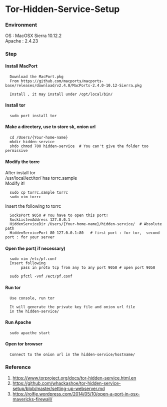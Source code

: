 # Tor-Hidden-Service-Setup

### Environment
OS : MacOSX Sierra 10.12.2 <br>
Apache : 2.4.23

### Step
#### Install MacPort
```
  Download the MacPort.pkg
  From https://github.com/macports/macports-base/releases/download/v2.4.0/MacPorts-2.4.0-10.12-Sierra.pkg
  
  Install , it may install under /opt/local/bin/
```

#### Install tor
```
  sudo port install tor
```

#### Make a directory, use to store sk, onion url
```
  cd /Users/{Your-home-name}
  mkdir hidden-service
  shdo chmod 700 hidden-service  # You can't give the folder too permissive
```
#### Modify the torrc

  After install tor <br>
  /usr/local/ect/tor/ has torrc.sample <br>
  Modify it!
```
  sudo cp torrc.sample torrc
  sudo vim torrc
```
  Insert the following to torrc
```
  SocksPort 9050 # You have to open this port!
  SockListenAddress 127.0.0.1
  HiddenServiceDir /Users/{Your-home-name}/hidden-service/  # Absolute path
  HiddenServicePort 80 127.0.0.1:80   # first port : for tor,  second port : for your server
```

#### Open the port( if necessary)
```
  sudo vim /etc/pf.conf
  Insert following
       pass in proto tcp from any to any port 9050 # open port 9050
  
  sudo pfctl -vnf /ect/pf.conf
```
#### Run tor
``` 
  Use console, run tor
  
  It will generate the private key file and onion url file
  in the hidden-service/
```
#### Run Apache
```
  sudo apacthe start
```

#### Open tor browser
```
  Connect to the onion url in the hidden-service/hostname/
```

### Reference
1. https://www.torproject.org/docs/tor-hidden-service.html.en
2. https://github.com/whackashoe/tor-hidden-service-setup/blob/master/setting-up-webserver.md
3. https://rolfje.wordpress.com/2014/05/10/open-a-port-in-osx-mavericks-firewall/
